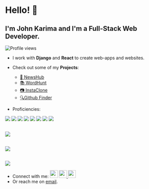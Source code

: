 # Hello! 👋

## I'm John Karima and I'm a Full-Stack Web Developer.

![Profile views](https://gpvc.arturio.dev/johnkarima)

- I work with **Django** and **React** to create web-apps and websites.

- Check out some of my **Projects**:

  - [📰 NewsHub](https://newshub-montez.herokuapp.com/)
  - [📚 WordHunt](https://cocky-raman-9babb1.netlify.app/)
  - [📷 InstaClone](https://instaclone343.herokuapp.com/)
  - [🔍Github Finder](https://github-finder-2-johnkarima.vercel.app/)

- Proficiencies:

<img src="https://img.shields.io/badge/HTML5-E34F26?style=for-the-badge&logo=html5&logoColor=white" />
<img src="https://img.shields.io/badge/CSS3-1572B6?style=for-the-badge&logo=css3&logoColor=white" />
<img src="https://img.shields.io/badge/Bootstrap-563D7C?style=for-the-badge&logo=bootstrap&logoColor=white" />
<img src="https://img.shields.io/badge/JavaScript-323330?style=for-the-badge&logo=javascript&logoColor=F7DF1E" />
<img src="https://img.shields.io/badge/GIT-E44C30?style=for-the-badge&logo=git&logoColor=white" />
<img src="https://img.shields.io/badge/Python-FFD43B?style=for-the-badge&logo=python&logoColor=blue" />
<img src="https://img.shields.io/badge/React-20232A?style=for-the-badge&logo=react&logoColor=61DAFB" />
<img src="	https://img.shields.io/badge/Django-092E20?style=for-the-badge&logo=django&logoColor=green" /> <br><br>

<img src="https://github-readme-stats.vercel.app/api?username=johnkarima&show_icons=true&theme=dark"/> <br><br>

<img src="https://github-readme-streak-stats.herokuapp.com/?user=johnkarima&theme=dark"/> <br><br>

<img src="https://github-readme-stats.vercel.app/api/top-langs?username=johnkarima&theme=dark"/><br>

- Connect with me:
  <a href="https://www.linkedin.com/in/john-karima-b3406119b">
  <img height="25" src="https://cdn2.iconfinder.com/data/icons/social-icon-3/512/social_style_3_in-306.png"/></a>
  <a href="https://twitter.com/johnkarima4">
  <img height="25" src="https://cdn2.iconfinder.com/data/icons/social-icons-33/128/Instagram-128.png"/>
  </a>
  <a href="https://www.instagram.com/karimacharia/?hl=en">
  <img height="25" src="https://cdn4.iconfinder.com/data/icons/twitter-29/512/169_Network_Social_Twitter-512.png"/>
  </a>
- Or reach me on [email](karimajohn24@gmail.com).
